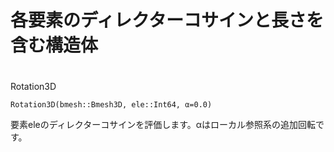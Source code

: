 # 

# 各要素のディレクターコサインと長さを含む構造体

# 

Rotation3D

```
Rotation3D(bmesh::Bmesh3D, ele::Int64, α=0.0)
```

要素eleのディレクターコサインを評価します。αはローカル参照系の追加回転です。

